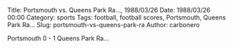 Title: Portsmouth vs. Queens Park Ra…, 1988/03/26
Date: 1988/03/26 00:00
Category: sports
Tags: football, football scores, Portsmouth, Queens Park Ra…
Slug: portsmouth-vs-queens-park-ra
Author: carbonero


Portsmouth 0 - 1 Queens Park Ra…
